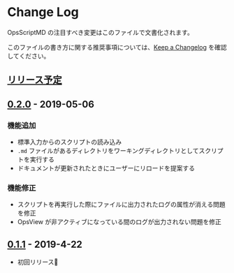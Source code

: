 # Change Log

OpsScriptMD の注目すべき変更はこのファイルで文書化されます。

このファイルの書き方に関する推奨事項については、[Keep a Changelog](http://keepachangelog.com/) を確認してください。

## [リリース予定]

## [0.2.0] - 2019-05-06

### 機能追加
- 標準入力からのスクリプトの読み込み
- `.md` ファイルがあるディレクトリをワーキングディレクトリとしてスクリプトを実行する
- ドキュメントが更新されたときにユーザーにリロードを提案する

### 機能修正
- スクリプトを再実行した際にファイルに出力されたログの属性が消える問題を修正
- OpsView が非アクティブになっている間のログが出力されない問題を修正

## [0.1.1] - 2019-4-22

- 初回リリース🚀

[リリース予定]: https://github.com/negokaz/vscode-ops-script-md/compare/v0.2.0...HEAD
[0.2.0]: https://github.com/negokaz/vscode-ops-script-md/releases/tag/v0.2.0
[0.1.1]: https://github.com/negokaz/vscode-ops-script-md/releases/tag/v0.1.1
